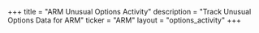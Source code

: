 +++
title = "ARM Unusual Options Activity"
description = "Track Unusual Options Data for ARM"
ticker = "ARM"
layout = "options_activity"
+++

